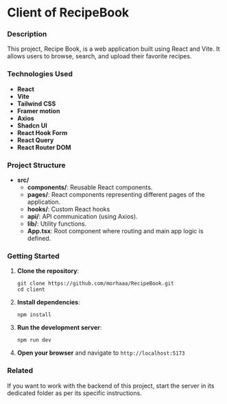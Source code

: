 # Client of RecipeBook

### Description

This project, Recipe Book, is a web application built using React and Vite. It allows users to browse, search, and upload their favorite recipes.

### Technologies Used

- **React**
- **Vite**
- **Tailwind CSS**
- **Framer motion**
- **Axios**
- **Shadcn UI**
- **React Hook Form**
- **React Query**
- **React Router DOM**

### Project Structure

- **src/**
  - **components/**: Reusable React components.
  - **pages/**: React components representing different pages of the application.
  - **hooks/**: Custom React hooks
  - **api/**: API communication (using Axios).
  - **lib/**: Utility functions.
  - **App.tsx**: Root component where routing and main app logic is defined.

### Getting Started

1. **Clone the repository**:

   ```
   git clone https://github.com/morhaaa/RecipeBook.git
   cd client
   ```

2. **Install dependencies**:

   ```
   npm install
   ```

3. **Run the development server**:

   ```
   npm run dev
   ```

4. **Open your browser** and navigate to `http://localhost:5173`

### Related

If you want to work with the backend of this project, start the server in its dedicated folder as per its specific instructions.
